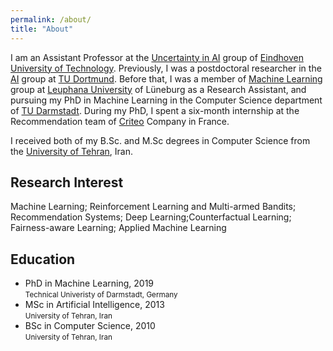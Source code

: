 ```yaml
---
permalink: /about/
title: "About"
---
```


I am an Assistant Professor at the [Uncertainty in AI](https://uai.win.tue.nl/#intro) group of [Eindhoven University of Technology](https://www.tue.nl/en/). Previously, I was a postdoctoral researcher in the [AI](https://www-ai.cs.uni-dortmund.de/allgemein.html) group at [TU Dortmund](https://www.tu-dortmund.de/). Before that, I was a member of [Machine Learning](http://ml3.leuphana.de/) group at [Leuphana University](https://www.leuphana.de/) of Lüneburg as a Research Assistant, and pursuing my PhD in Machine Learning in the Computer Science department of [TU Darmstadt](https://www.tu-darmstadt.de/). During my PhD, I spent a six-month internship at the Recommendation team of [Criteo](https://www.criteo.com/) Company in France.

I received both of my B.Sc. and M.Sc degrees in Computer Science from the [University of Tehran](https://ut.ac.ir/en), Iran.

## Research Interest
Machine Learning; Reinforcement Learning and Multi-armed Bandits; Recommendation Systems; Deep Learning;Counterfactual Learning; Fairness-aware Learning; Applied Machine Learning

## Education

<ul>
<li>PhD in Machine Learning, 2019 <br/><small>Technical Univeristy of Darmstadt, Germany</small></li>
<li>MSc in Artificial Intelligence, 2013 <br/><small> University of Tehran, Iran</small></li>
<li>BSc in Computer Science, 2010<br/><small> University of Tehran, Iran</small></li></ul>